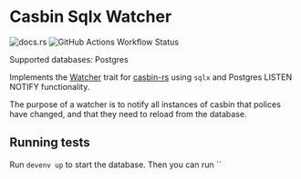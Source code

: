 # Casbin Sqlx Watcher
![docs.rs](https://img.shields.io/docsrs/casbin-sqlx-watcher?link=https%3A%2F%2Fdocs.rs%2Fcasbin-sqlx-watcher%2Flatest%2Fcasbin_sqlx_watcher%2F)
![GitHub Actions Workflow Status](https://img.shields.io/github/actions/workflow/status/ilpvfx/casbin-sqlx-watcher/build.yaml?link=https%3A%2F%2Fgithub.com%2Filpvfx%2Fcasbin-sqlx-watcher%2Factions%2Fworkflows%2Fbuild.yaml)



Supported databases: Postgres

Implements the [Watcher](https://github.com/casbin/casbin-rs/blob/master/src/watcher.rs) trait for [casbin-rs](https://github.com/casbin/casbin-rs) using `sqlx` and Postgres LISTEN 
NOTIFY functionality.

The purpose of a watcher is to notify all instances of casbin that polices have changed, and that they need to reload 
from the database.


## Running tests

Run `devenv up` to start the database.
Then you can run ``